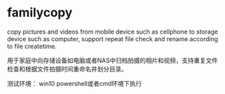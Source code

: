# familycopy
copy pictures and videos from mobile device such as cellphone to storage device such as computer, support repeat file check and rename according to file createtime.

用于家庭中向存储设备如电脑或者NAS中归档拍摄的相片和视频，支持重复文件检查和根据文件拍摄时间重命名并划分目录。

测试环境：
    win10 powershell或者cmd环境下执行
